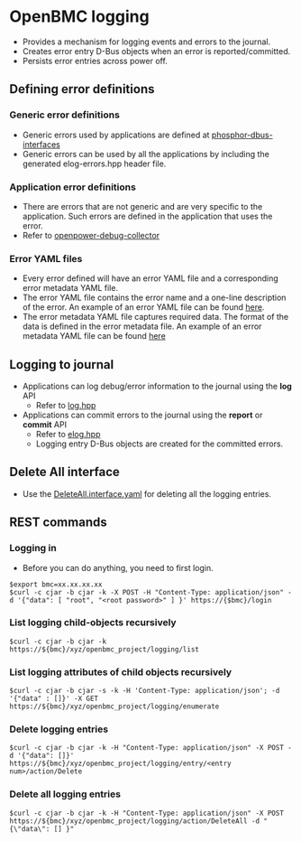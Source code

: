 # OpenBMC logging
 * Provides a mechanism for logging events and errors to the journal.
 * Creates error entry D-Bus objects when an error is reported/committed.
 * Persists error entries across power off.

## Defining error definitions
### Generic error definitions
* Generic errors used by applications are defined at
 [phosphor-dbus-interfaces](https://github.com/openbmc/phosphor-dbus-interfaces)
* Generic errors can be used by all the applications by including the generated
  elog-errors.hpp header file.

### Application error definitions
* There are errors that are not generic and are very specific to the
  application. Such errors are defined in the application that uses the error.
* Refer to [openpower-debug-collector](https://github.com/openbmc/openpower-debug-collector)

### Error YAML files
 * Every error defined will have an error YAML file and a corresponding error
   metadata YAML file.
 * The error YAML file contains the error name and a one-line description of the error.
   An example of an error YAML file can be found [here](https://github.com/openbmc/phosphor-dbus-interfaces/blob/master/xyz/openbmc_project/Common/File.errors.yaml).
 * The error metadata YAML file captures required data. The format of the data is defined in the error metadata file.
   An example of an error metadata YAML file can be found [here](https://github.com/openbmc/phosphor-dbus-interfaces/blob/master/xyz/openbmc_project/Common/File.metadata.yaml)

## Logging to journal
 * Applications can log debug/error information to the journal using
   the **log** API
   - Refer to [log.hpp](https://github.com/openbmc/phosphor-logging/blob/master/phosphor-logging/log.hpp)
 * Applications can commit errors to the journal using the **report** or
  **commit** API
   - Refer to [elog.hpp](https://github.com/openbmc/phosphor-logging/blob/master/phosphor-logging/elog.hpp)
   - Logging entry D-Bus objects are created for the committed errors.

## Delete All interface
* Use the [DeleteAll.interface.yaml](https://github.com/openbmc/phosphor-dbus-interfaces/blob/master/xyz/openbmc_project/Collection/DeleteAll.interface.yaml)
  for deleting all the logging entries.


## REST commands
### Logging in
 * Before you can do anything, you need to first login.
```
$export bmc=xx.xx.xx.xx
$curl -c cjar -b cjar -k -X POST -H "Content-Type: application/json" -d '{"data": [ "root", "<root password>" ] }' https://{$bmc}/login
```

### List logging child-objects recursively
```
$curl -c cjar -b cjar -k https://${bmc}/xyz/openbmc_project/logging/list
```

### List logging attributes of child objects recursively
```
$curl -c cjar -b cjar -s -k -H 'Content-Type: application/json'; -d '{"data" : []}' -X GET https://${bmc}/xyz/openbmc_project/logging/enumerate
```

### Delete logging entries
```
$curl -c cjar -b cjar -k -H "Content-Type: application/json" -X POST -d '{"data": []}' https://${bmc}/xyz/openbmc_project/logging/entry/<entry num>/action/Delete
```

### Delete all logging entries
```
$curl -c cjar -b cjar -k -H "Content-Type: application/json" -X POST https://${bmc}/xyz/openbmc_project/logging/action/DeleteAll -d "{\"data\": [] }"
```

